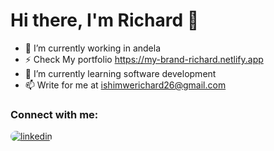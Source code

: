 # Hi there, I'm Richard  👋 

- 🔭 I’m currently working in andela
- ⚡  Check My portfolio https://my-brand-richard.netlify.app
- 🌱 I’m currently learning software development
- 📫 Write for me at ishimwerichard26@gmail.com

### Connect with me:

<a href="https://www.linkedin.com/in/ishimwe-richard-40175a24a/" target="_blank">
<img src=https://img.shields.io/badge/linkedin-%231E77B5.svg?&style=for-the-badge&logo=linkedin&logoColor=white alt=linkedin style="margin-bottom: 5px;border-radius:10px;" />
</a>

<!--
**rich26638/rich26638** is a ✨ _special_ ✨ repository because its `README.md` (this file) appears on your GitHub profile.

Here are some ideas to get you started:

- 🔭 I’m currently working on ...
- 🌱 I’m currently learning ...
- 👯 I’m looking to collaborate on ...
- 🤔 I’m looking for help with ...
- 💬 Ask me about ...
- 📫 How to reach me: ...
- 😄 Pronouns: ...
- ⚡ Fun fact: ...
-->
